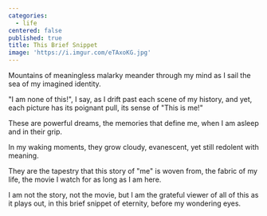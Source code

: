 ```yaml
---
categories:
  - life
centered: false
published: true
title: This Brief Snippet
image: 'https://i.imgur.com/eTAxoKG.jpg'
---
```

Mountains of meaningless malarky
meander through my mind
as I sail the sea
of my imagined identity.

"I am none of this!", 
I say, 
as I drift past each scene of my history,
and yet,
each picture has its poignant pull,
its sense of "This is me!"

These are powerful dreams,
the memories that define me,
when I am asleep
and in their grip.

In my waking moments,
they grow cloudy, 
evanescent, 
yet still redolent with meaning.

They are the tapestry
that this story of "me"
is woven from,
the fabric of my life,
the movie I watch
for as long as I am here.

I am not the story,
not the movie,
but I am the grateful viewer
of all of this 
as it plays out,
in this brief snippet of eternity,
before my wondering eyes.



